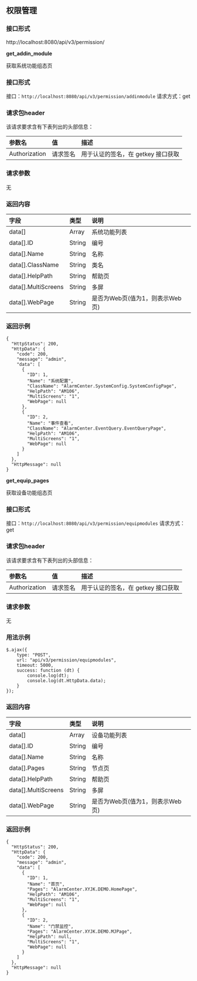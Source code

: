 ## 权限管理

### 接口形式

http://localhost:8080/api/v3/permission/



**get_addin_module**

获取系统功能组态页



### 接口形式

接口：`http://localhost:8080/api/v3/permission/addinmodule`
请求方式：get

### 请求包header

该请求要求含有下表列出的头部信息：

| 参数名        | 值       | 描述                               |
| :------------ | :------- | :--------------------------------- |
| Authorization | 请求签名 | 用于认证的签名，在 getkey 接口获取 |

### 请求参数

无



### 返回内容

| 字段                | 类型   | 说明                            |
| :------------------ | :----- | :------------------------------ |
| data[]              | Array  | 系统功能列表                    |
| data[].ID           | String | 编号                            |
| data[].Name         | String | 名称                            |
| data[].ClassName    | String | 类名                            |
| data[].HelpPath     | String | 帮助页                          |
| data[].MultiScreens | String | 多屏                            |
| data[].WebPage      | String | 是否为Web页(值为1，则表示Web页) |

### 返回示例

```
{
  "HttpStatus": 200,
  "HttpData": {
    "code": 200,
    "message": "admin",
    "data": [
      {
        "ID": 1,
        "Name": "系统配置",
        "ClassName": "AlarmCenter.SystemConfig.SystemConfigPage",
        "HelpPath": "AM106",
        "MultiScreens": "1",
        "WebPage": null
      },
      {
        "ID": 2,
        "Name": "事件查看",
        "ClassName": "AlarmCenter.EventQuery.EventQueryPage",
        "HelpPath": "AM106",
        "MultiScreens": "1",
        "WebPage": null
      }
    ]
  },
  "HttpMessage": null
}
```



**get_equip_pages**

获取设备功能组态页



### 接口形式

接口：`http://localhost:8080/api/v3/permission/equipmodules`
请求方式：get

### 请求包header

该请求要求含有下表列出的头部信息：

| 参数名        | 值       | 描述                               |
| :------------ | :------- | :--------------------------------- |
| Authorization | 请求签名 | 用于认证的签名，在 getkey 接口获取 |

### 请求参数

无

### 用法示例

```
$.ajax({
    type: "POST",
    url: "api/v3/permission/equipmodules",
    timeout: 5000,
    success: function (dt) {
        console.log(dt);
        console.log(dt.HttpData.data);
    }
});
```

### 返回内容

| 字段                | 类型   | 说明                            |
| :------------------ | :----- | :------------------------------ |
| data[]              | Array  | 设备功能列表                    |
| data[].ID           | String | 编号                            |
| data[].Name         | String | 名称                            |
| data[].Pages        | String | 节点页                          |
| data[].HelpPath     | String | 帮助页                          |
| data[].MultiScreens | String | 多屏                            |
| data[].WebPage      | String | 是否为Web页(值为1，则表示Web页) |

### 返回示例

```
{
  "HttpStatus": 200,
  "HttpData": {
    "code": 200,
    "message": "admin",
    "data": [
      {
        "ID": 1,
        "Name": "首页",
        "Pages": "AlarmCenter.XYJK.DEMO.HomePage",
        "HelpPath": "AM106",
        "MultiScreens": "1",
        "WebPage": null
      },
      {
        "ID": 2,
        "Name": "门禁监控",
        "Pages": "AlarmCenter.XYJK.DEMO.MJPage",
        "HelpPath": null,
        "MultiScreens": "1",
        "WebPage": null
      }
    ]
  },
  "HttpMessage": null
}
```